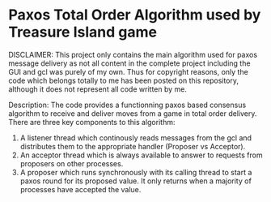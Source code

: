 # Paxos Total Order Algorithm used by Treasure Island game
DISCLAIMER:
This project only contains the main algorithm used for paxos message delivery as not all content in the complete project including the GUI and gcl was purely of my own. Thus for copyright reasons, only the code which belongs totally to me has been posted on this repository, although it does not represent all code written by me.

Description:
The code provides a functionning paxos based consensus algorithm to receive and deliver moves from a game in total order delivery.
There are three key components to this algorithm:
1. A listener thread which continously reads messages from the gcl and distributes them to the appropriate handler (Proposer vs Acceptor).
2. An acceptor thread which is always available to answer to requests from proposers on other processes.
3. A proposer which runs synchronously with its calling thread to start a paxos round for its proposed value. It only returns when a majority of processes have accepted the value.
